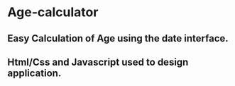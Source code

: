 # Age-calculator

## Easy Calculation of Age using the date interface.
## Html/Css and Javascript used to design application. 
